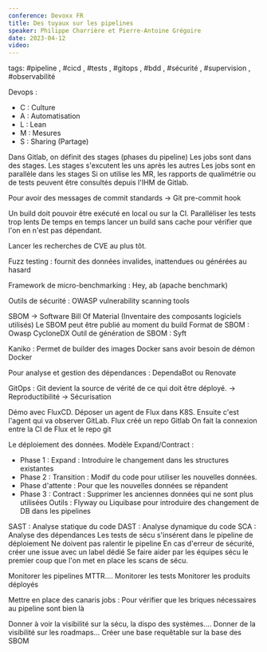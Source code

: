 ```yaml
---
conference: Devoxx FR
title: Des tuyaux sur les pipelines
speaker: Philippe Charrière et Pierre-Antoine Grégoire 
date: 2023-04-12
video: 
---
```

tags: #pipeline , #cicd , #tests , #gitops , #bdd , #sécurité , #supervision , #observabilité 

Devops : 
- C : Culture
- A : Automatisation
- L : Lean
- M : Mesures
-  S : Sharing (Partage)

Dans Gitlab, on définit des stages (phases du pipeline)
Les jobs sont dans des stages.
Les stages s'excutent les uns après les autres
Les jobs sont en parallèle dans les stages
Si on utilise les MR, les rapports de qualimétrie ou de tests peuvent être consultés depuis l'IHM de Gitlab.

Pour avoir des messages de commit standards -> Git pre-commit hook

Un build doit pouvoir être exécuté en local ou sur la CI.
Paralléliser les tests trop lents
De temps en temps lancer un build sans cache pour vérifier que l'on en n'est pas dépendant.

Lancer les recherches de CVE au plus tôt.

Fuzz testing : fournit des données invalides, inattendues ou générées au hasard

Framework de micro-benchmarking : Hey, ab (apache benchmark)

Outils de sécurité : OWASP vulnerability scanning tools

SBOM -> Software Bill Of Material (Inventaire des composants logiciels utilisés)
Le SBOM peut être publié au moment du build
Format de SBOM : Owasp CycloneDX
Outil de génération de SBOM : Syft

Kaniko : Permet de builder des images Docker sans avoir besoin de démon Docker

Pour analyse et gestion des dépendances : DependaBot ou Renovate

GitOps : Git devient la source de vérité de ce qui doit être déployé.
-> Reproductibilité
-> Sécurisation

Démo avec FluxCD.
Déposer un agent de Flux dans K8S. Ensuite c'est l'agent qui va observer GitLab.
Flux créé un repo Gitlab
On fait la connexion entre la CI de Flux et le repo git

Le déploiement des données.
Modèle Expand/Contract :
- Phase 1 : Expand : Introduire le changement dans les structures existantes
- Phase 2 : Transition : Modif du code pour utiliser les nouvelles données.
- Phase d'attente : Pour que les nouvelles données se répandent
- Phase 3 : Contract : Supprimer les anciennes données qui ne sont plus utilisées
Outils : Flyway ou Liquibase pour introduire des changement de DB dans les pipelines

SAST : Analyse statique du code
DAST : Analyse dynamique du code
SCA : Analyse des dépendances
Les tests de sécu s'insérent dans le pipeline de déploiement
Ne doivent pas ralentir le pipeline
En cas d'erreur de sécurité, créer une issue avec un label dédié
Se faire aider par les équipes sécu le premier coup que l'on met en place les scans de sécu.

Monitorer les pipelines
MTTR....
Monitorer les tests
Monitorer les produits déployés

Mettre en place des canaris jobs : Pour vérifier que les briques nécessaires au pipeline sont bien là

Donner à voir la visibilité sur la sécu, la dispo des systèmes....
Donner de la visibilité sur les roadmaps...
Créer une base requêtable sur la base des SBOM



